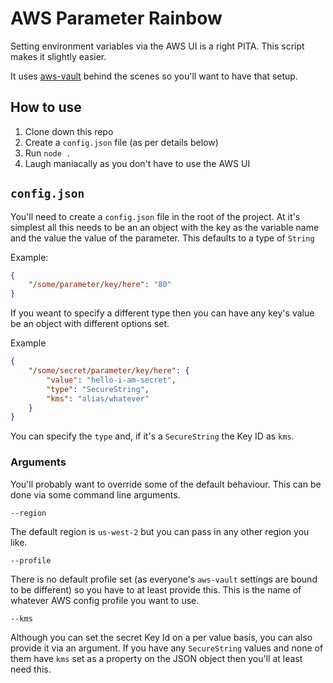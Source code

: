 # AWS Parameter Rainbow

Setting environment variables via the AWS UI is a right PITA. This script makes it slightly easier.

It uses [aws-vault](https://github.com/99designs/aws-vault) behind the scenes so you'll want to have that setup.

## How to use

1. Clone down this repo
2. Create a `config.json` file (as per details below)
3. Run `node .`
4. Laugh maniacally as you don't have to use the AWS UI

## `config.json`

You'll need to create a `config.json` file in the root of the project. At it's simplest all this needs to be an an object with the key as the variable name and the value the value of the parameter. This defaults to a type of `String`

Example:

``` json
{
	"/some/parameter/key/here": "80"
}
```

If you weant to specify a different type then you can have any key's value be an object with different options set.

Example

``` json
{
	"/some/secret/parameter/key/here": {
		"value": "hello-i-am-secret",
		"type": "SecureString",
		"kms": "alias/whatever"
	}
}
```

You can specify the `type` and, if it's a `SecureString` the Key ID as `kms`.

### Arguments

You'll probably want to override some of the default behaviour. This can be done via some command line arguments.

`--region`

The default region is `us-west-2` but you can pass in any other region you like.

`--profile`

There is no default profile set (as everyone's `aws-vault` settings are bound to be different) so you have to at least provide this. This is the name of whatever AWS config profile you want to use.

`--kms`

Although you can set the secret Key Id on a per value basis, you can also provide it via an argument. If you have any `SecureString` values and none of them have `kms` set as a property on the JSON object then you'll at least need this.
